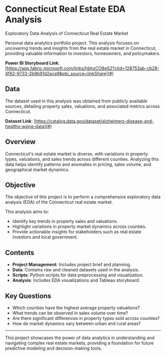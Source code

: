 # Connecticut Real Estate EDA Analysis  
Exploratory Data Analysis of Connecticut Real Estate Market  

Personal data analytics portfolio project. This analysis focuses on uncovering trends and insights from the real estate market in Connecticut, providing valuable information to investors, homeowners, and policymakers.  

**Power BI Storyboard Link**: [https://app.fabric.microsoft.com/links/hbhzCO8eS2?ctid=128753ab-cb28-4f82-9733-2b9b91d2aca9&pbi_source=linkShare](#) 

## Data  
The dataset used in this analysis was obtained from publicly available sources, detailing property sales, valuations, and associated metrics across Connecticut.  

**Dataset Link**: [https://catalog.data.gov/dataset/alzheimers-disease-and-healthy-aging-data](#)
## Overview  
Connecticut's real estate market is diverse, with variations in property types, valuations, and sales trends across different counties. Analyzing this data helps identify patterns and anomalies in pricing, sales volume, and geographical market dynamics.  

## Objective  
The objective of this project is to perform a comprehensive exploratory data analysis (EDA) of the Connecticut real estate market.  

This analysis aims to:  
- Identify key trends in property sales and valuations.  
- Highlight variations in property market dynamics across counties.  
- Provide actionable insights for stakeholders such as real estate investors and local government.  

## Contents  
- **Project Management**: Includes project brief and planning.  
- **Data**: Contains raw and cleaned datasets used in the analysis.  
- **Scripts**: Python scripts for data preprocessing and visualization.  
- **Analysis**: Includes EDA visualizations and Tableau storyboard.  

## Key Questions  
- Which counties have the highest average property valuations?  
- What trends can be observed in sales volume over time?  
- Are there significant differences in property types sold across counties?  
- How do market dynamics vary between urban and rural areas?  

---  
This project showcases the power of data analytics in understanding and navigating complex real estate markets, providing a foundation for future predictive modeling and decision-making tools.
